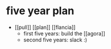 # five year plan

- [[pull]] [[plan]] [[flancia]]
  - first five years: build the [[agora]]
  - second five years: slack :)
  

